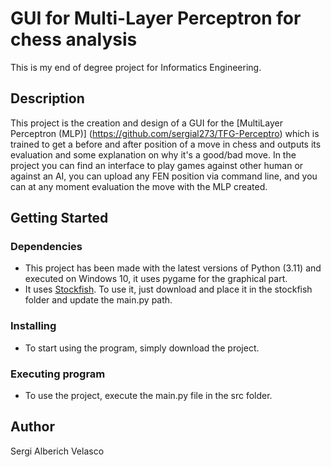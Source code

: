 # GUI for Multi-Layer Perceptron for chess analysis

This is my end of degree project for Informatics Engineering.

## Description

This project is the creation and design of a GUI for the [MultiLayer Perceptron (MLP)] (https://github.com/sergial273/TFG-Perceptro) which is trained to get a before and after position of a move in chess and outputs its evaluation and some explanation on why it's a good/bad move.
In the project you can find an interface to play games against other human or against an AI, you can upload any FEN position via command line, and you can at any moment evaluation the move with the MLP created.

## Getting Started

### Dependencies

* This project has been made with the latest versions of Python (3.11) and executed on Windows 10, it uses pygame for the graphical part.
* It uses [Stockfish](https://github.com/official-stockfish/Stockfish). To use it, just download and place it in the stockfish folder and update the main.py path.

### Installing

* To start using the program, simply download the project.

### Executing program

* To use the project, execute the main.py file in the src folder.

## Author

Sergi Alberich Velasco